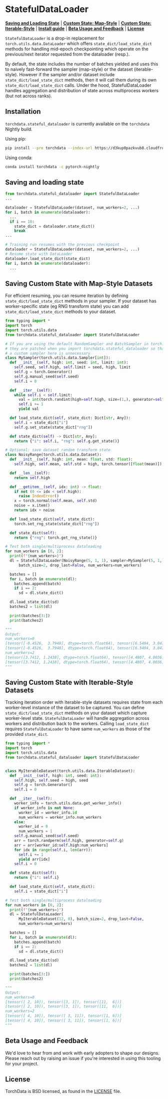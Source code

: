 # StatefulDataLoader

[**Saving and Loading State**](#saving-and-loading-state) |
[**Custom State: Map-Style**](#saving-custom-state-with-map-style-datasets) |
[**Custom State: Iterable-Style**](#saving-custom-state-with-iterable-style-datasets) |
[**Install guide**](#installation) | [**Beta Usage and Feedback**](#beta-usage-and-feedback) | [**License**](#license)

`StatefulDataLoader` is a drop-in replacement for `torch.utils.data.DataLoader` which offers
`state_dict/load_state_dict` methods for handling mid-epoch checkpointing which operate on the previous/next iterator
requested from the dataloader (resp.).

By default, the state includes the number of batches yielded and uses this to naively fast-forward the sampler
(map-style) or the dataset (iterable-style). However if the sampler and/or dataset include `state_dict/load_state_dict`
methods, then it will call them during its own `state_dict/load_state_dict` calls. Under the hood, StatefulDataLoader
handles aggregation and distribution of state across multiprocess workers (but not across ranks).

## Installation

`torchdata.stateful_dataloader` is currently available on the `torchdata` Nightly build.

Using pip:

```bash
pip install --pre torchdata --index-url https://d3kup0pazkvub8.cloudfront.net/whl/nightly/cpu
```

Using conda:

```bash
conda install torchdata -c pytorch-nightly
```

## Saving and loading state

```py
from torchdata.stateful_dataloader import StatefulDataLoader
...

dataloader = StatefulDataLoader(dataset, num_workers=2, ...)
for i, batch in enumerate(dataloader):
  ...
  if i == 10:
    state_dict = dataloader.state_dict()
    break
...

# Training run resumes with the previous checkpoint
dataloader = StatefulDataLoader(dataset, num_workers=2, ...)
# Resume state with DataLoader
dataloader.load_state_dict(state_dict)
for i, batch in enumerate(dataloader):
  ...

```

## Saving Custom State with Map-Style Datasets

For efficient resuming, you can resume iteration by defining `state_dict/load_state_dict` methods in your sampler. If
your dataset has worker-specific state (eg RNG transform state) you can add `state_dict/load_state_dict` methods to your
dataset.

```py
from typing import *
import torch
import torch.utils.data
from torchdata.stateful_dataloader import StatefulDataLoader

# If you are using the default RandomSampler and BatchSampler in torch.utils.data
# they are patched when you import torchdata.stateful_dataloader so that defining
# a custom sampler here is unnecessary
class MySampler(torch.utils.data.Sampler[int]):
  def __init__(self, high: int, seed: int, limit: int):
    self.seed, self.high, self.limit = seed, high, limit
    self.g = torch.Generator()
    self.g.manual_seed(self.seed)
    self.i = 0

  def __iter__(self):
    while self.i < self.limit:
      val = int(torch.randint(high=self.high, size=(1,), generator=self.g))
      self.i += 1
      yield val

  def load_state_dict(self, state_dict: Dict[str, Any]):
    self.i = state_dict["i"]
    self.g.set_state(state_dict["rng"])

  def state_dict(self) -> Dict[str, Any]:
    return {"i": self.i, "rng": self.g.get_state()}

# Optional: save dataset random transform state
class NoisyRange(torch.utils.data.Dataset):
  def __init__(self, high: int, mean: float, std: float):
    self.high, self.mean, self.std = high, torch.tensor([float(mean)]), float(std)

  def __len__(self):
    return self.high

  def __getitem__(self, idx: int) -> float:
    if not (0 <= idx < self.high):
      raise IndexError()
    x = torch.normal(self.mean, self.std)
    noise = x.item()
    return idx + noise

  def load_state_dict(self, state_dict):
    torch.set_rng_state(state_dict["rng"])

  def state_dict(self):
    return {"rng": torch.get_rng_state()}

# Test both single/multiprocess dataloading
for num_workers in [0, 2]:
  print(f"{num_workers=}")
  dl = StatefulDataLoader(NoisyRange(5, 1, 1), sampler=MySampler(5, 1, 10),
      batch_size=2, drop_last=False, num_workers=num_workers)

  batches = []
  for i, batch in enumerate(dl):
    batches.append(batch)
    if i == 2:
      sd = dl.state_dict()

  dl.load_state_dict(sd)
  batches2 = list(dl)

  print(batches[3:])
  print(batches2)

"""
Output:
num_workers=0
[tensor([-0.4526,  3.7948], dtype=torch.float64), tensor([6.5494, 3.0470], dtype=torch.float64)]
[tensor([-0.4526,  3.7948], dtype=torch.float64), tensor([6.5494, 3.0470], dtype=torch.float64)]
num_workers=2
[tensor([3.7412, 1.2438], dtype=torch.float64), tensor([4.4807, 4.0036], dtype=torch.float64)]
[tensor([3.7412, 1.2438], dtype=torch.float64), tensor([4.4807, 4.0036], dtype=torch.float64)]
"""
```

## Saving Custom State with Iterable-Style Datasets

Tracking iteration order with Iterable-style datasets requires state from each worker-level instance of the dataset to
be captured. You can define `state_dict/load_state_dict` methods on your dataset which capture worker-level state.
`StatefulDataLoader` will handle aggregation across workers and distribution back to the workers. Calling
`load_state_dict` requires `StatefulDataLoader` to have same `num_workers` as those of the provided `state_dict`.

```py
from typing import *
import torch
import torch.utils.data
from torchdata.stateful_dataloader import StatefulDataLoader


class MyIterableDataset(torch.utils.data.IterableDataset):
  def __init__(self, high: int, seed: int):
    self.high, self.seed = high, seed
    self.g = torch.Generator()
    self.i = 0

  def __iter__(self):
    worker_info = torch.utils.data.get_worker_info()
    if worker_info is not None:
      worker_id = worker_info.id
      num_workers = worker_info.num_workers
    else:
      worker_id = 0
      num_workers = 1
    self.g.manual_seed(self.seed)
    arr = torch.randperm(self.high, generator=self.g)
    arr = arr[worker_id:self.high:num_workers]
    for idx in range(self.i, len(arr)):
      self.i += 1
      yield arr[idx]
    self.i = 0

  def state_dict(self):
    return {"i": self.i}

  def load_state_dict(self, state_dict):
    self.i = state_dict["i"]

# Test both single/multiprocess dataloading
for num_workers in [0, 2]:
  print(f"{num_workers=}")
  dl = StatefulDataLoader(
      MyIterableDataset(12, 0), batch_size=2, drop_last=False,
      num_workers=num_workers)

  batches = []
  for i, batch in enumerate(dl):
    batches.append(batch)
    if i == 2:
      sd = dl.state_dict()

  dl.load_state_dict(sd)
  batches2 = list(dl)

  print(batches[3:])
  print(batches2)

"""
Output:
num_workers=0
[tensor([ 2, 10]), tensor([3, 1]), tensor([11,  6])]
[tensor([ 2, 10]), tensor([3, 1]), tensor([11,  6])]
num_workers=2
[tensor([ 4, 10]), tensor([ 3, 11]), tensor([1, 6])]
[tensor([ 4, 10]), tensor([ 3, 11]), tensor([1, 6])]
"""
```

## Beta Usage and Feedback

We'd love to hear from and work with early adopters to shape our designs. Please reach out by raising an issue if you're
interested in using this tooling for your project.

## License

TorchData is BSD licensed, as found in the [LICENSE](LICENSE) file.
